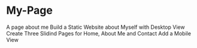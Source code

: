 # My-Page
A page about me
Build a Static Website about Myself with Desktop View
Create Three Slidind Pages for Home, About Me and Contact
Add a Mobile View
